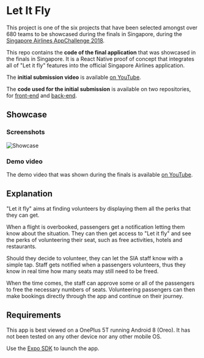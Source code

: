 # Let It Fly

This project is one of the six projects that have been selected amongst over 680 teams to be showcased during the finals in Singapore, during the [Singapore Airlines AppChallenge 2018](https://appchallenge.singaporeair.com/en/challenges/appchallenge-2018).

This repo contains the **code of the final application** that was showcased in the finals in Singapore. It is a React Native proof of concept that integrates all of "Let it fly" features into the official Singapore Airlines application.

The **initial submission video** is available [on YouTube](https://www.youtube.com/watch?v=3PAMQNL95pk).

The **code used for the initial submission** is available on two repositories, for [front-end](https://github.com/ojathelonius/let-it-fly-ui) and [back-end](https://github.com/ojathelonius/let-it-fly-ui).

## Showcase

### Screenshots
![Showcase](https://i.imgur.com/4UJmeKJ.jpg)

### Demo video
The demo video that was shown during the finals is available [on YouTube](https://youtu.be/rh8bgbEPJvI).

## Explanation

"Let it fly" aims at finding volunteers by displaying them all the perks that they can get.

When a flight is overbooked, passengers get a notification letting them know about the situation. They can then get access to "Let it fly" and see the perks of volunteering their seat, such as free activities, hotels and restaurants.

Should they decide to volunteer, they can let the SIA staff know with a simple tap. Staff gets notified when a passengers volunteers, thus they know in real time how many seats may still need to be freed.

When the time comes, the staff can approve some or all of the passengers to free the necessary numbers of seats. Volunteering passengers can then make bookings directly through the app and continue on their journey.

## Requirements
This app is best viewed on a OnePlus 5T running Android 8 (Oreo). It has not been tested on any other device nor any other mobile OS.

Use the [Expo SDK](https://docs.expo.io/versions/v31.0.0/) to launch the app.
